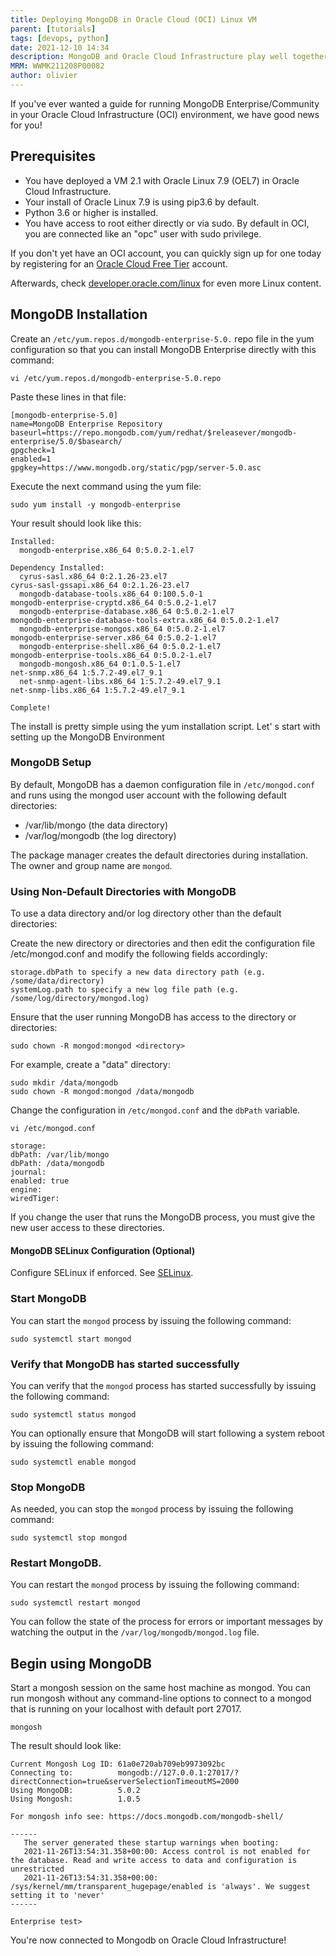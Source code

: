 ```yaml
---
title: Deploying MongoDB in Oracle Cloud (OCI) Linux VM
parent: [tutorials]
tags: [devops, python]
date: 2021-12-10 14:34
description: MongoDB and Oracle Cloud Infrastructure play well together --- Olivier shows you how to configure your envionment to connect them.
MRM: WWMK211208P00082
author: olivier
---
```

If you've ever wanted a guide for running MongoDB Enterprise/Community in your Oracle Cloud Infrastructure (OCI) environment, we have good news for you! 

## Prerequisites

* You have deployed a VM 2.1 with Oracle Linux 7.9 (OEL7) in Oracle Cloud Infrastructure.
* Your install of Oracle Linux 7.9 is using pip3.6 by default. 
* Python 3.6 or higher is installed.
* You have access to root either directly or via sudo. By default in OCI, you are connected like an "opc" user with sudo privilege.

If you don't yet have an OCI account, you can quickly sign up for one today by registering for an [Oracle Cloud Free Tier](https://www.oracle.com/cloud/free/#always-free) account. 

Afterwards, check [developer.oracle.com/linux](https://developer.oracle.com/linux/) for even more Linux content.

## MongoDB Installation

Create an `/etc/yum.repos.d/mongodb-enterprise-5.0.` repo file in the yum configuration so that you can install MongoDB Enterprise directly with this command:

```console
vi /etc/yum.repos.d/mongodb-enterprise-5.0.repo
```

Paste these lines in that file:

```console
[mongodb-enterprise-5.0]
name=MongoDB Enterprise Repository
baseurl=https://repo.mongodb.com/yum/redhat/$releasever/mongodb-enterprise/5.0/$basearch/
gpgcheck=1
enabled=1
gpgkey=https://www.mongodb.org/static/pgp/server-5.0.asc
```

Execute the next command using the yum file:

```console
sudo yum install -y mongodb-enterprise
```

Your result should look like this:

```console
Installed:
  mongodb-enterprise.x86_64 0:5.0.2-1.el7

Dependency Installed:
  cyrus-sasl.x86_64 0:2.1.26-23.el7                                    cyrus-sasl-gssapi.x86_64 0:2.1.26-23.el7
  mongodb-database-tools.x86_64 0:100.5.0-1                            mongodb-enterprise-cryptd.x86_64 0:5.0.2-1.el7
  mongodb-enterprise-database.x86_64 0:5.0.2-1.el7                     mongodb-enterprise-database-tools-extra.x86_64 0:5.0.2-1.el7
  mongodb-enterprise-mongos.x86_64 0:5.0.2-1.el7                       mongodb-enterprise-server.x86_64 0:5.0.2-1.el7
  mongodb-enterprise-shell.x86_64 0:5.0.2-1.el7                        mongodb-enterprise-tools.x86_64 0:5.0.2-1.el7
  mongodb-mongosh.x86_64 0:1.0.5-1.el7                                 net-snmp.x86_64 1:5.7.2-49.el7_9.1
  net-snmp-agent-libs.x86_64 1:5.7.2-49.el7_9.1                        net-snmp-libs.x86_64 1:5.7.2-49.el7_9.1

Complete!
```

The install is pretty simple using the yum installation script. Let' s start with setting up the MongoDB Environment

### MongoDB Setup

By default, MongoDB has a daemon configuration file in `/etc/mongod.conf` and runs using the mongod user account with the following default directories:

* /var/lib/mongo (the data directory)
* /var/log/mongodb (the log directory)

The package manager creates the default directories during installation. The owner and group name are `mongod`.

### Using Non-Default Directories with MongoDB

To use a data directory and/or log directory other than the default directories:

Create the new directory or directories and then edit the configuration file /etc/mongod.conf and modify the following fields accordingly:

```console
storage.dbPath to specify a new data directory path (e.g. /some/data/directory)
systemLog.path to specify a new log file path (e.g. /some/log/directory/mongod.log)
```

Ensure that the user running MongoDB has access to the directory or directories:

```console
sudo chown -R mongod:mongod <directory>
```

For example, create a "data" directory:

```console
sudo mkdir /data/mongodb 
sudo chown -R mongod:mongod /data/mongodb
```

Change the configuration in `/etc/mongod.conf` and the `dbPath` variable.

```console
vi /etc/mongod.conf

storage:
dbPath: /var/lib/mongo
dbPath: /data/mongodb
journal:
enabled: true
engine:
wiredTiger:
```

If you change the user that runs the MongoDB process, you must give the new user access to these directories.

#### MongoDB SELinux Configuration (Optional)

Configure SELinux if enforced. See [SELinux](https://docs.mongodb.com/manual/tutorial/install-mongodb-on-red-hat/#std-label-install-rhel-configure-selinux).

### Start MongoDB

You can start the `mongod` process by issuing the following command:

```console
sudo systemctl start mongod
```

### Verify that MongoDB has started successfully

You can verify that the `mongod` process has started successfully by issuing the following command:

```console
sudo systemctl status mongod
```

You can optionally ensure that MongoDB will start following a system reboot by issuing the following command:

```console
sudo systemctl enable mongod
```

### Stop MongoDB
As needed, you can stop the `mongod` process by issuing the following command:

```console
sudo systemctl stop mongod
```

### Restart MongoDB.
You can restart the `mongod` process by issuing the following command:

```console
sudo systemctl restart mongod
```

You can follow the state of the process for errors or important messages by watching the output in the `/var/log/mongodb/mongod.log` file.

## Begin using MongoDB

Start a mongosh session on the same host machine as  mongod. You can run mongosh without any command-line options to connect to a mongod that is running on your localhost with default port 27017.


```console
mongosh
```

The result should look like:

```console
Current Mongosh Log ID: 61a0e720ab709eb9973092bc
Connecting to:          mongodb://127.0.0.1:27017/?directConnection=true&serverSelectionTimeoutMS=2000
Using MongoDB:          5.0.2
Using Mongosh:          1.0.5

For mongosh info see: https://docs.mongodb.com/mongodb-shell/

------
   The server generated these startup warnings when booting:
   2021-11-26T13:54:31.358+00:00: Access control is not enabled for the database. Read and write access to data and configuration is unrestricted
   2021-11-26T13:54:31.358+00:00: /sys/kernel/mm/transparent_hugepage/enabled is 'always'. We suggest setting it to 'never'
------

Enterprise test>
```

You're now connected to Mongodb on Oracle Cloud Infrastructure!
